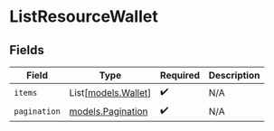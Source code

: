 # ListResourceWallet


## Fields

| Field                                        | Type                                         | Required                                     | Description                                  |
| -------------------------------------------- | -------------------------------------------- | -------------------------------------------- | -------------------------------------------- |
| `items`                                      | List[[models.Wallet](../models/wallet.md)]   | :heavy_check_mark:                           | N/A                                          |
| `pagination`                                 | [models.Pagination](../models/pagination.md) | :heavy_check_mark:                           | N/A                                          |